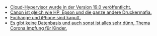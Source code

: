 * [Cloud-Hypervisor wurde in der Version 19.0 veröffentlicht.](https://www.phoronix.com/scan.php?page=news_item&px=Cloud-Hypervisor-19.0)
* [Canon ist gleich wie HP, Epson und die ganze andere Druckermafia.](https://www.borncity.com/blog/2021/10/17/canon-wegen-deaktivierung-der-drucker-scan-fax-funktion-bei-fehlender-tinte-verklagt/)
* [Exchange und iPhone sind kaputt.](https://www.borncity.com/blog/2021/10/17/tifanu-cup-2021-exchange-2019-und-iphone-gehackt/)
* [Es gibt keine Datenbasis und auch sonst ist alles sehr dünn, Thema Corona Impfung für Kinder.](https://impfentscheidung.online/covid-19-kinder-impfstoffe/)

